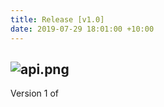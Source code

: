 ```yaml
---
title: Release [v1.0]
date: 2019-07-29 18:01:00 +10:00
---
```


![api.png](/uploads/api.png) 
---
Version 1 of